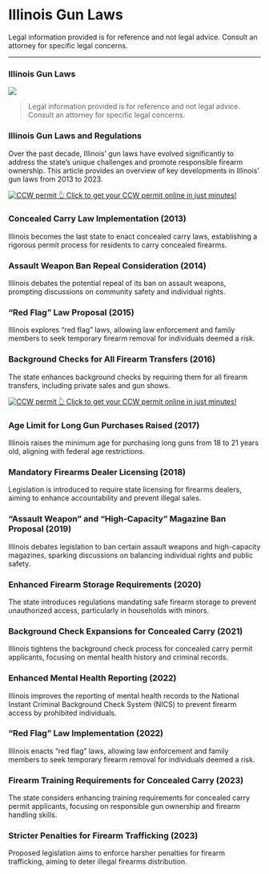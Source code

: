 # Illinois Gun Laws

Legal information provided is for reference and not legal advice. Consult an attorney for specific legal concerns. 

* * *

### Illinois Gun Laws

![](https://cdn-images-1.medium.com/max/1200/1*kkpcHa7L3CiYwLgGf8dAlQ.png)

> Legal information provided is for reference and not legal advice. Consult an attorney for specific legal concerns.

### Illinois Gun Laws and Regulations

Over the past decade, Illinois’ gun laws have evolved significantly to address the state’s unique challenges and promote responsible firearm ownership. This article provides an overview of key developments in Illinois’ gun laws from 2013 to 2023.

<a href="https://serp.ly/ccw">
<div>
    <img src="https://cdn-images-1.medium.com/max/1200/1*aCmvRhaa5Xjz4zDZxHzAjg.png" alt="CCW permit">
    👆 Click to get your CCW permit online in just minutes!
</div>
</a>

### Concealed Carry Law Implementation (2013)

Illinois becomes the last state to enact concealed carry laws, establishing a rigorous permit process for residents to carry concealed firearms.

### Assault Weapon Ban Repeal Consideration (2014)

Illinois debates the potential repeal of its ban on assault weapons, prompting discussions on community safety and individual rights.

### “Red Flag” Law Proposal (2015)

Illinois explores “red flag” laws, allowing law enforcement and family members to seek temporary firearm removal for individuals deemed a risk.

### Background Checks for All Firearm Transfers (2016)

The state enhances background checks by requiring them for all firearm transfers, including private sales and gun shows.


<a href="https://serp.ly/ccw">
<div>
    <img src="https://cdn-images-1.medium.com/max/1200/1*TMCVgNoKp2NAtvLSAMkaJg.png" alt="CCW permit">
    👆 Click to get your CCW permit online in just minutes!
</div>
</a>


### Age Limit for Long Gun Purchases Raised (2017)

Illinois raises the minimum age for purchasing long guns from 18 to 21 years old, aligning with federal age restrictions.

### Mandatory Firearms Dealer Licensing (2018)

Legislation is introduced to require state licensing for firearms dealers, aiming to enhance accountability and prevent illegal sales.

### “Assault Weapon” and “High-Capacity” Magazine Ban Proposal (2019)

Illinois debates legislation to ban certain assault weapons and high-capacity magazines, sparking discussions on balancing individual rights and public safety.

### Enhanced Firearm Storage Requirements (2020)

The state introduces regulations mandating safe firearm storage to prevent unauthorized access, particularly in households with minors.

### Background Check Expansions for Concealed Carry (2021)

Illinois tightens the background check process for concealed carry permit applicants, focusing on mental health history and criminal records.

### Enhanced Mental Health Reporting (2022)

Illinois improves the reporting of mental health records to the National Instant Criminal Background Check System (NICS) to prevent firearm access by prohibited individuals.

### “Red Flag” Law Implementation (2022)

Illinois enacts “red flag” laws, allowing law enforcement and family members to seek temporary firearm removal for individuals deemed a risk.

### Firearm Training Requirements for Concealed Carry (2023)

The state considers enhancing training requirements for concealed carry permit applicants, focusing on responsible gun ownership and firearm handling skills.



### Stricter Penalties for Firearm Trafficking (2023)

Proposed legislation aims to enforce harsher penalties for firearm trafficking, aiming to deter illegal firearms distribution.

